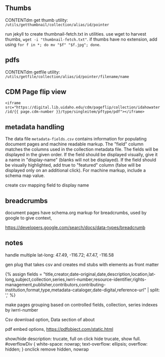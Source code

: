
## Thumbs

CONTENTdm get thumb utility:
`/utils/getthumbnail/collection/alias/id/pointer`

run jekyll to create thumbnail-fetch.txt in utilities. 
use wget to harvest thumbs, `wget -i "thumbnail-fetch.txt"`.
if thumbs have no extension, add using `for f in *; do mv "$f" "$f.jpg"; done`.

## pdfs

CONTENTdm getfile utility:
`/utils/getfile/collection/alias/id/pointer/filename/name`

## CDM Page flip view

`<iframe src="https://digital.lib.uidaho.edu/cdm/pageflip/collection/idahowater/id/{{ page.cdm-number }}/type/singleitem/pftype/pdf"></iframe>`

## metadata handling

The data file `metadata-fields.csv` contains information for populating document pages and machine readable markup. 
The "field" column matches the columns used in the collection metadata file. 
The fields will be displayed in the given order.
If the field should be displayed visually, give it a name in "display-name" (blanks will not be displayed).
If the field should be visually highlighted, add true to "featured" column (false will be displayed only on an additional click).
For machine markup, include a schema map value.

create csv mapping field to display name

## breadcrumbs

document pages have schema.org markup for breadcrumbs, used by google to give context,

https://developers.google.com/search/docs/data-types/breadcrumb

## notes

handle multiple lat-long: 47.49, -116.72; 47.47, -116.58 

gen plug that takes csv and creates md stubs with elements as front matter

{% assign fields = "title,creator,date-original,date,description,location,lat-long,subject,collection,series,iwrri-number,resource-identifier,rights-management,publisher,contributors,contributing-institution,format,type,metadata-cataloger,date-digital,reference-url" | split: ',' %}

make pages grouping based on controlled fields, collection, series 
indexes by iwrri-number 

Csv download option, Data section of about

pdf embed options, https://pdfobject.com/static.html 

show/hide description: 
trucate, full on click hide trucate, show full.
#overflowDiv { white-space: nowrap; text-overflow: ellipsis; overflow: hidden; }
onclick remove hidden, nowrap
